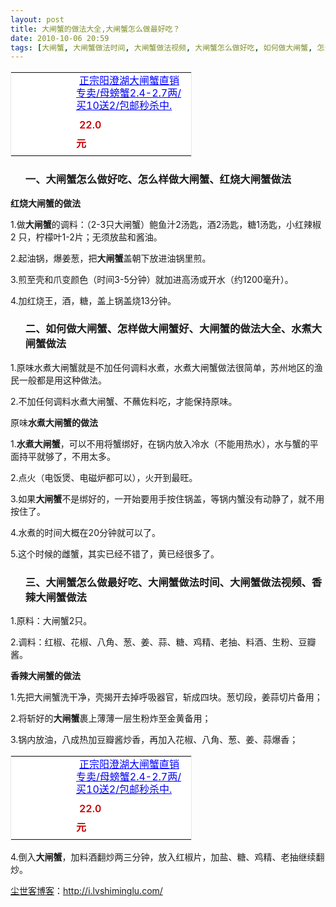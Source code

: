 ```yaml
---
layout: post
title: 大闸蟹的做法大全,大闸蟹怎么做最好吃？
date: 2010-10-06 20:59
tags: [大闸蟹, 大闸蟹做法时间, 大闸蟹做法视频, 大闸蟹怎么做好吃, 如何做大闸蟹, 怎么样做大闸蟹, 怎样做大闸蟹好吃, 水煮大闸蟹做法, 淘宝联盟, 红烧大闸蟹做法, 香辣大闸蟹做法]
---
```

<table style="width: 290px; border: 1px solid #e6e6e6;" cellspacing="0" cellpadding="0" bgcolor="#ffffff">
<tbody>
<tr>
<td rowspan="2" align="center">
<div style="margin: 5px auto; width: 80px; height: 80px;"><a style="width: 80px; margin: 0px; padding: 0px; height: 80px; overflow: hidden;" href="http://s.click.taobao.com/t_1?i=qzq7zdRKD7fkQg%3D%3D&amp;p=mm_14830273_0_0&amp;n=12" target="_blank"><img style="margin: 0px; border: none;" src="http://image.taobao.com/bao/uploaded/http://img03.taobaocdn.com/bao/uploaded/i3/T1dwhPXixnXXbutPZU_015357.jpg_sum.jpg" alt="" /></a></div></td>
<td colspan="2"><a style="height: 40px; width: 180px; margin: 5px; line-height: 20px; color: #0000ff;" href="http://s.click.taobao.com/t_1?i=qzq7zdRKD7fkQg%3D%3D&amp;p=mm_14830273_0_0&amp;n=12" target="_blank">正宗阳澄湖大闸蟹直销专卖/母螃蟹2.4-2.7两/买10送2/包邮秒杀中.</a></td>
</tr>
<tr>
<td><span style="font-weight: 600; margin: 5px; line-height: 30px; color: #cc0000;">22.0元</span></td>
<td width="100px"><a href="http://s.click.taobao.com/t_1?i=qzq7zdRKD7fkQg%3D%3D&amp;p=mm_14830273_0_0&amp;n=12" target="_blank"><img style="margin: 0px; pandding: 0px; line-height: 24px; vertical-align: text-bottom; border: none;" src="http://img.alimama.cn/images/tbk/cps/fgetccode_btn.gif" alt="" /></a></td>
</tr>
</tbody>
</table>
<ol>
<h3>一、大闸蟹怎么做好吃、怎么样做大闸蟹、红烧大闸蟹做法</h3>
</ol>
<strong>红烧大闸蟹的做法</strong>

1.做<strong>大闸蟹</strong>的调料：（2-3只大闸蟹）鲍鱼汁2汤匙，酒2汤匙，糖1汤匙，小红辣椒2 只，柠檬叶1-2片；无须放盐和酱油。

2.起油锅，爆姜葱，把<strong>大闸蟹</strong>盖朝下放进油锅里煎。

3.煎至壳和爪变颜色（时间3-5分钟）就加进高汤或开水（约1200毫升）。

4.加红烧王，酒，糖，盖上锅盖烧13分钟。
<ol>
<h3>二、如何做大闸蟹、怎样做大闸蟹好、大闸蟹的做法大全、水煮大闸蟹做法</h3>
</ol>
1.原味水煮大闸蟹就是不加任何调料水煮，水煮大闸蟹做法很简单，苏州地区的渔民一般都是用这种做法。

2.不加任何调料水煮大闸蟹、不蘸佐料吃，才能保持原味。

原味<strong>水煮大闸蟹的做法</strong>

1.<strong>水煮大闸蟹</strong>，可以不用将蟹绑好，在锅内放入冷水（不能用热水），水与蟹的平面持平就够了，不用太多。

2.点火（电饭煲、电磁炉都可以），火开到最旺。

3.如果<strong>大闸蟹</strong>不是绑好的，一开始要用手按住锅盖，等锅内蟹没有动静了，就不用按住了。

4.水煮的时间大概在20分钟就可以了。

5.这个时候的雌蟹，其实已经不错了，黄已经很多了。
<ol>
<h3>三、大闸蟹怎么做最好吃、大闸蟹做法时间、大闸蟹做法视频、香辣大闸蟹做法</h3>
</ol>
1.原料：大闸蟹2只。

2.调料：红椒、花椒、八角、葱、姜、蒜、糖、鸡精、老抽、料酒、生粉、豆瓣酱。

<strong>香辣大闸蟹的做法</strong>

1.先把大闸蟹洗干净，壳揭开去掉呼吸器官，斩成四块。葱切段，姜蒜切片备用；

2.将斩好的<strong>大闸蟹</strong>裹上薄薄一层生粉炸至金黄备用；

3.锅内放油，八成热加豆瓣酱炒香，再加入花椒、八角、葱、姜、蒜爆香；
<table style="width: 290px; border: 1px solid #e6e6e6;" cellspacing="0" cellpadding="0" bgcolor="#ffffff">
<tbody>
<tr>
<td rowspan="2" align="center">
<div style="margin: 5px auto; width: 80px; height: 80px;"><a style="width: 80px; margin: 0px; padding: 0px; height: 80px; overflow: hidden;" href="http://s.click.taobao.com/t_1?i=qzq7zdRKD7fkQg%3D%3D&amp;p=mm_14830273_0_0&amp;n=12" target="_blank"><img style="margin: 0px; border: none;" src="http://image.taobao.com/bao/uploaded/http://img03.taobaocdn.com/bao/uploaded/i3/T1dwhPXixnXXbutPZU_015357.jpg_sum.jpg" alt="" /></a></div></td>
<td colspan="2"><a style="height: 40px; width: 180px; margin: 5px; line-height: 20px; color: #0000ff;" href="http://s.click.taobao.com/t_1?i=qzq7zdRKD7fkQg%3D%3D&amp;p=mm_14830273_0_0&amp;n=12" target="_blank">正宗阳澄湖大闸蟹直销专卖/母螃蟹2.4-2.7两/买10送2/包邮秒杀中.</a></td>
</tr>
<tr>
<td><span style="font-weight: 600; margin: 5px; line-height: 30px; color: #cc0000;">22.0元</span></td>
<td width="100px"><a href="http://s.click.taobao.com/t_1?i=qzq7zdRKD7fkQg%3D%3D&amp;p=mm_14830273_0_0&amp;n=12" target="_blank"><img style="margin: 0px; pandding: 0px; line-height: 24px; vertical-align: text-bottom; border: none;" src="http://img.alimama.cn/images/tbk/cps/fgetccode_btn.gif" alt="" /></a></td>
</tr>
</tbody>
</table>


4.倒入<strong>大闸蟹</strong>，加料酒翻炒两三分钟，放入红椒片，加盐、糖、鸡精、老抽继续翻炒。

<a href="http://i.lvshiminglu.com/">尘世客博客</a>：<a href="http://i.lvshiminglu.com/">http://i.lvshiminglu.com/</a>

